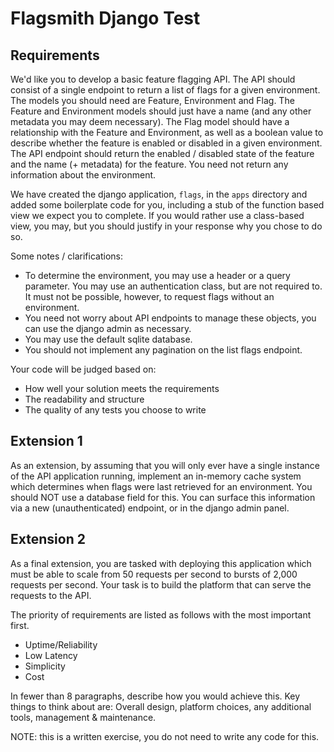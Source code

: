 # Flagsmith Django Test

## Requirements

We'd like you to develop a basic feature flagging API. The API should consist of a single endpoint to return a list of
flags for a given environment. The models you should need are Feature, Environment and Flag. The Feature and Environment
models should just have a name (and any other metadata you may deem necessary). The Flag model should have a
relationship with the Feature and Environment, as well as a boolean value to describe whether the feature is enabled or
disabled in a given environment. The API endpoint should return the enabled / disabled state of the feature and the name
(+ metadata) for the feature. You need not return any information about the environment.

We have created the django application, `flags`, in the `apps` directory and added some boilerplate code for you, 
including a stub of the function based view we expect you to complete. If you would rather use a class-based view, you 
may, but you should justify in your response why you chose to do so.

Some notes / clarifications:

- To determine the environment, you may use a header or a query parameter. You may use an authentication class, but are 
    not required to. It must not be possible, however, to request flags without an environment.
- You need not worry about API endpoints to manage these objects, you can use the django admin as necessary.
- You may use the default sqlite database.
- You should not implement any pagination on the list flags endpoint.

Your code will be judged based on: 

- How well your solution meets the requirements
- The readability and structure 
- The quality of any tests you choose to write

## Extension 1

As an extension, by assuming that you will only ever have a single instance of the API application running, implement
an in-memory cache system which determines when flags were last retrieved for an environment. You should NOT use a
database field for this. You can surface this information via a new (unauthenticated) endpoint, or in the django
admin panel.

## Extension 2

As a final extension, you are tasked with deploying this application which must be able to scale from 50 requests per
second to bursts of 2,000 requests per second. Your task is to build the platform that can serve the requests to the
API.

The priority of requirements are listed as follows with the most important first.

- Uptime/Reliability
- Low Latency
- Simplicity
- Cost

In fewer than 8 paragraphs, describe how you would achieve this. Key things to think about are: Overall design,
platform choices, any additional tools, management & maintenance.

NOTE: this is a written exercise, you do not need to write any code for this.

